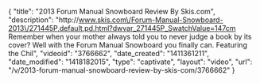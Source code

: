 {
    "title": "2013 Forum Manual Snowboard Review By Skis.com",
    "description": "http:\/\/www.skis.com\/Forum-Manual-Snowboard-2013\/271445P,default,pd.html?dwvar_271445P_SwatchValue=147cm  Remember when your mother always told you to never judge a book by its cover? Well with the Forum Manual Snowboard you finally can. Featuring the Chil",
    "videoid": "3766662",
    "date_created": "1411361211",
    "date_modified": "1418182015",
    "type": "captivate",
    "layout": "video",
    "url": "\/v\/2013-forum-manual-snowboard-review-by-skis-com\/3766662"
}